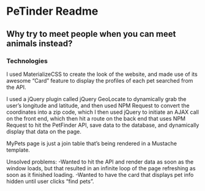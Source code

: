# PeTinder Readme
## Why try to meet people when you can meet animals instead? 

### Technologies
I used MaterializeCSS to create the look of the website, and made use of its awesome “Card” feature to display the profiles of each pet searched from the API. 

I used a jQuery plugin called jQuery GeoLocate to dynamically grab the user’s longitude and latitude, and then used NPM Request to convert the coordinates into a zip code, which I then used jQuery to initiate an AJAX call on the front end, which then hit a route on the back end that uses NPM Request to hit the PetFinder API, save data to the database,  and dynamically display that data on the page. 

MyPets page is just a join table that’s being rendered in a Mustache template. 

Unsolved problems: 
-Wanted to hit the API and render data as soon as the window loads, but that resulted in an infinite loop of the page refreshing as soon as it finished loading. 
-Wanted to have the card that displays pet info hidden until user clicks “find pets”. 
